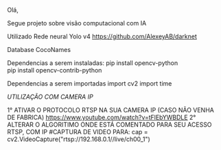 Olá,

Segue projeto sobre visão computacional com IA

Utilizado Rede neural Yolo v4
https://github.com/AlexeyAB/darknet

Database CocoNames

Dependencias a serem instaladas:
pip install opencv-python   
pip install opencv-contrib-python

Dependencias a serem importadas
import cv2
import time


*UTILIZAÇÃO COM CAMERA IP*

1° ATIVAR O PROTOCOLO RTSP NA SUA CAMERA IP (CASO NÃO VENHA DE FABRICA)
https://www.youtube.com/watch?v=tFlEbYWBDLE
2° ALTERAR O ALGORITIMO ONDE ESTÁ COMENTADO PARA SEU ACESSO RTSP, COM IP
#CAPTURA DE VIDEO PARA: cap = cv2.VideoCapture("rtsp://192.168.0.1//live/ch00_1")

